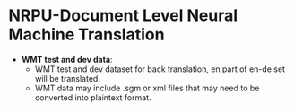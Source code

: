 # NRPU-Document Level Neural Machine Translation
- **WMT test and dev data**:
  - WMT test and dev dataset for back translation, en part of en-de set will be translated.
  - WMT data may include .sgm or xml files that may need to be converted into plaintext format.
